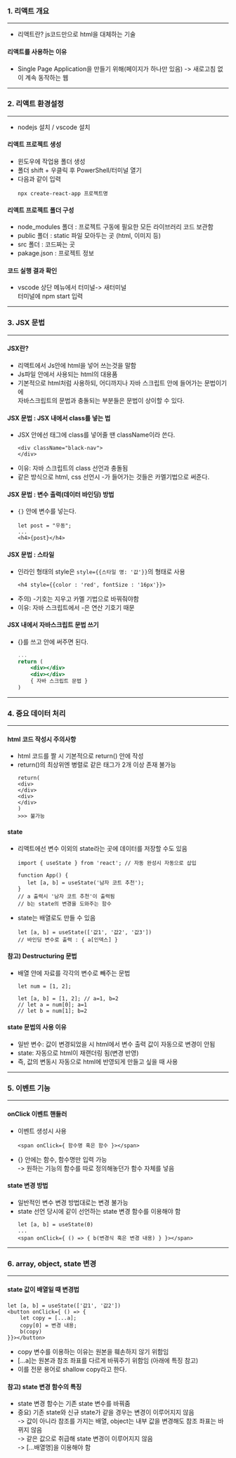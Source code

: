 ### 1. 리액트 개요
---
- 리액트란? js코드만으로 html을 대체하는 기술

#### 리액트를 사용하는 이유
- Single Page Application을 만들기 위해(페이지가 하나만 있음)
-> 새로고침 없이 계속 동작하는 웹

---
### 2. 리액트 환경설정
---
- nodejs 설치 / vscode 설치

#### 리액트 프로젝트 생성
- 윈도우에 작업용 폴더 생성
- 폴더 shift + 우클릭 후 PowerShell/터미널 열기
- 다음과 같이 입력
    ```
    npx create-react-app 프로젝트명
    ```

#### 리액트 프로젝트 폴더 구성
- node_modules 폴더 : 프로젝트 구동에 필요한 모든 라이브러리 코드 보관함
- public 폴더 : static 파일 모아두는 곳 (html, 이미지 등)
- src 폴더 : 코드짜는 곳
- pakage.json : 프로젝트 정보

#### 코드 실행 결과 확인
- vscode 상단 메뉴에서 터미널-> 새터미널   
터미널에 npm start 입력

---
### 3. JSX 문법
---

#### JSX란?
- 리액트에서 Js안에 html을 넣어 쓰는것을 말함
- Js파일 안에서 사용되는 html의 대용품
- 기본적으로 html처럼 사용하되, 어디까지나 자바 스크립트 안에 들어가는 문법이기에   
자바스크립트의 문법과 충돌되는 부분들은 문법이 상이할 수 있다.

#### JSX 문법 : JSX 내에서 class를 넣는 법
- JSX 안에선 태그에 class를 넣어줄 땐 className이라 쓴다.
    ```
    <div className="black-nav">
    </div>
    ```
- 이유: 자바 스크립트의 class 선언과 충돌됨
- 같은 방식으로 html, css 선언시 -가 들어가는 것들은 카멜기법으로 써준다.

#### JSX 문법 : 변수 출력(데이터 바인딩) 방법
- `{}` 안에 변수를 넣는다.
    ```JSX
    let post = "우동";
    ...
    <h4>{post}</h4>
    ```

#### JSX 문법 : 스타일
- 인라인 형태의 style은 `style={{스타일 명: '값'}}`의 형태로 사용
    ```JSX
    <h4 style={{color : 'red', fontSize : '16px'}}>
    ```
- 주의) -기호는 지우고 카멜 기법으로 바꿔줘야함
- 이유: 자바 스크립트에서 -은 연산 기호기 때문

#### JSX 내에서 자바스크립트 문법 쓰기
- {}를 쓰고 안에 써주면 된다.
    ```jsx
    ...
    return (
        <div></div>
        <div></div>
        { 자바 스크립트 문법 }
    )
    ```
---
### 4. 중요 데이터 처리
---

#### html 코드 작성시 주의사항
- html 코드를 짤 시 기본적으로 return() 안에 작성
- return()의 최상위엔 병렬로 같은 태그가 2개 이상 존재 불가능
    ```JSX
    return(
    <div>
    </div>
    <div>
    </div>
    )
    >>> 불가능
    ```

#### state
- 리액트에선 변수 이외의 state라는 곳에 데이터를 저장할 수도 있음
    ```JSX
    import { useState } from 'react'; // 자동 완성시 자동으로 삽입
    
    function App() {
       let [a, b] = useState('남자 코트 추천');
    }
    // a 출력시 '남자 코트 추천'이 출력됨
    // b는 state의 변경을 도와주는 함수
    ```
- state는 배열로도 만들 수 있음
    ```JSX
    let [a, b] = useState(['값1', '값2', '값3'])
    // 바인딩 변수로 출력 : { a[인덱스] }
    ```

#### 참고) Destructuring 문법
- 배열 안에 자료를 각각의 변수로 빼주는 문법
    ```
    let num = [1, 2];
    
    let [a, b] = [1, 2]; // a=1, b=2 
    // let a = num[0]; a=1
    // let b = num[1]; b=2
    ```

#### state 문법의 사용 이유
- 일반 변수: 값이 변경되었을 시 html에서 변수 출력 값이 자동으로 변경이 안됨
- state: 자동으로 html이 재랜더링 됨(변경 반영)
- 즉, 값의 변동시 자동으로 html에 반영되게 만들고 싶을 때 사용

---
### 5. 이벤트 기능
---


#### onClick 이벤트 핸들러
- 이벤트 생성시 사용
    ```JSX
    <span onClick={ 함수명 혹은 함수 }></span>
    ```
- {} 안에는 함수, 함수명만 입력 가능   
-> 원하는 기능의 함수를 따로 정의해놓던가 함수 자체를 넣음

#### state 변경 방법
- 일반적인 변수 변경 방법대로는 변경 불가능
- state 선언 당시에 같이 선언하는 state 변경 함수를 이용해야 함
    ```JSX
    let [a, b] = useState(0)
    ...
    <span onClick={ () => { b(변경식 혹은 변경 내용) } }></span>
    ```

---
### 6. array, object, state 변경
---

#### state 값이 배열일 때 변경법
```JSX  
let [a, b] = useState(['값1', '값2'])
<button onClick={ () => {
    let copy = [...a];
    copy[0] = 변경 내용;
    b(copy)
}}></button>
```
- copy 변수를 이용하는 이유는 원본을 훼손하지 않기 위함임 
- [...a]는 원본과 참조 좌표를 다르게 바꿔주기 위함임 (아래에 특징 참고)
- 이를 전문 용어로 shallow copy라고 한다. 

#### 참고) state 변경 함수의 특징
- state 변경 함수는 기존 state 변수를 바꿔줌
- 중요) 기존 state와 신규 state가 같을 경우는 변경이 이루어지지 않음   
-> 값이 아니라 참조를 가지는 배열, object는 내부 값을 변경해도 참조 좌표는 바뀌지 않음   
-> 같은 값으로 취급해 state 변경이 이루어지지 않음  
-> [...배열명]을 이용해야 함 
